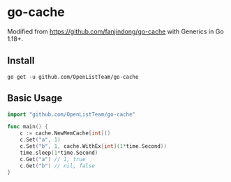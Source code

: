 # go-cache

Modified from <https://github.com/fanjindong/go-cache> with Generics in Go 1.18+.

## Install

`go get -u github.com/OpenListTeam/go-cache`

## Basic Usage

```go
import "github.com/OpenListTeam/go-cache"

func main() {
    c := cache.NewMemCache[int]()
    c.Set("a", 1)
    c.Set("b", 1, cache.WithEx[int](1*time.Second))
    time.sleep(1*time.Second)
    c.Get("a") // 1, true
    c.Get("b") // nil, false
}
```

